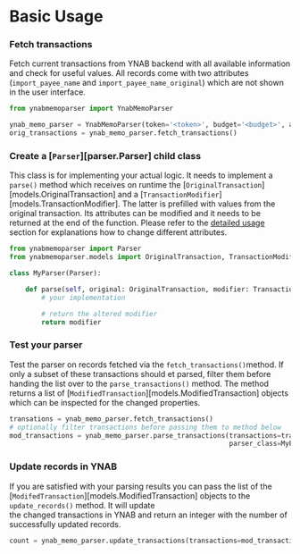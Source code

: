 # Basic Usage
### Fetch transactions
Fetch current transactions from YNAB backend with all available information and check for useful values. All records 
come with two attributes (`import_payee_name` and `import_payee_name_original`) which are not shown in the user 
interface.
```py
from ynabmemoparser import YnabMemoParser

ynab_memo_parser = YnabMemoParser(token='<token>', budget='<budget>', account='<account>')
orig_transactions = ynab_memo_parser.fetch_transactions()
```

### Create a [`Parser`][parser.Parser] child class
This class is for implementing your actual logic. It needs to implement a `parse()` method which receives on runtime 
the [`OriginalTransaction`][models.OriginalTransaction] and a [`TransactionModifier`][models.TransactionModifier]. The 
latter is prefilled with values from the original transaction. Its attributes can be modified and it needs to be 
returned at the end of the function. Please refer to the [detailed usage](3_detailed_usage.md) section for explanations how
to change different attributes.
```py
from ynabmemoparser import Parser
from ynabmemoparser.models import OriginalTransaction, TransactionModifier

class MyParser(Parser):

	def parse(self, original: OriginalTransaction, modifier: TransactionModifier) -> TransactionModifier:
		# your implementation

		# return the altered modifier
		return modifier
```

### Test your parser
Test the parser on records fetched via the `fetch_transactions()`method. If only a subset of these transactions should
et parsed, filter them before handing the list over to the `parse_transactions()` method. The method returns a list of 
[`ModifiedTransaction`][models.ModifiedTransaction] objects which can be inspected for the changed properties.
```py
transations = ynab_memo_parser.fetch_transactions()
# optionally filter transactions before passing them to method below
mod_transactions = ynab_memo_parser.parse_transactions(transactions=transactions,
                                                       parser_class=MyParser)
```

### Update records in YNAB
If you are satisfied with your parsing results you can pass the list of the 
[`ModifedTransaction`][models.ModifiedTransaction] objects to the `update_records()` method. It will update  
the changed transactions in YNAB and return an integer with the number of successfully updated records.
```py
count = ynab_memo_parser.update_transactions(transactions=mod_transactions)
```
